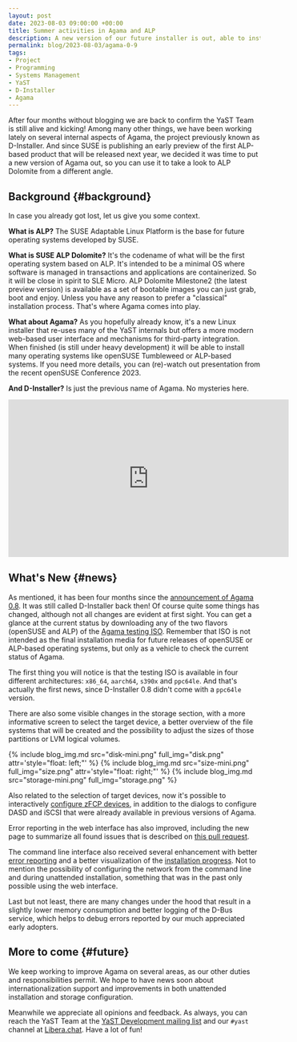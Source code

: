 ```yaml
---
layout: post
date: 2023-08-03 09:00:00 +00:00
title: Summer activities in Agama and ALP
description: A new version of our future installer is out, able to install ALP Dolomite previews
permalink: blog/2023-08-03/agama-0-9
tags:
- Project
- Programming
- Systems Management
- YaST
- D-Installer
- Agama
---
```


After four months without blogging we are back to confirm the YaST Team is still alive and kicking!
Among many other things, we have been working lately on several internal aspects of Agama, the
project previously known as D-Installer. And since SUSE is publishing an early preview of the first
ALP-based product that will be released next year, we decided it was time to put a new version of
Agama out, so you can use it to take a look to ALP Dolomite from a different angle.

## Background {#background}

In case you already got lost, let us give you some context.

**What is ALP?** The SUSE Adaptable Linux Platform is the base for future operating systems developed
by SUSE.

**What is SUSE ALP Dolomite?** It's the codename of what will be the first operating system based on
ALP. It's intended to be a minimal OS where software is managed in transactions and applications are
containerized. So it will be close in spirit to SLE Micro. ALP Dolomite Milestone2 (the latest
preview version) is available as a set of bootable images you can just grab, boot and enjoy. Unless
you have any reason to prefer a "classical" installation process. That's where Agama comes into
play.

**What about Agama?** As you hopefully already know, it's a new Linux installer that re-uses many of
the YaST internals but offers a more modern web-based user interface and mechanisms for third-party
integration. When finished (is still under heavy development) it will be able to install many
operating systems like openSUSE Tumbleweed or ALP-based systems. If you need more details, you can
(re)-watch out presentation from the recent openSUSE Conference 2023.

**And D-Installer?** Is just the previous name of Agama. No mysteries here.

<iframe width="560" height="315" src="https://www.youtube.com/embed/Ey7BPFggtns" frameborder="0" allow="accelerometer; autoplay; clipboard-write; encrypted-media; gyroscope; picture-in-picture; web-share" allowfullscreen></iframe>

## What's New {#news}

As mentioned, it has been four months since the [announcement of Agama
0.8]({{site.baseurl}}/blog/2023-03-30/d-installer-0-8). It was still called D-Installer back then!
Of course quite some things has changed, although not all changes are evident at first sight.
You can get a glance at the current status by downloading any of the two flavors (openSUSE and ALP)
of the [Agama testing
ISO](https://download.opensuse.org/repositories/systemsmanagement:/Agama:/Devel/images/iso/).
Remember that ISO is not intended as the final installation media for future releases of openSUSE or
ALP-based operating systems, but only as a vehicle to check the current status of Agama.

The first thing you will notice is that the testing ISO is available in four different architectures:
`x86_64`, `aarch64`, `s390x` and `ppc64le`. And that's actually the first news, since D-Installer 0.8
didn't come with a `ppc64le` version.

There are also some visible changes in the storage section, with a more informative screen to select
the target device, a better overview of the file systems that will be created and the possibility to
adjust the sizes of those partitions or LVM logical volumes.

{% include blog_img.md src="disk-mini.png" full_img="disk.png" attr='style="float: left;"' %}
{% include blog_img.md src="size-mini.png" full_img="size.png" attr='style="float: right;"' %}
{% include blog_img.md src="storage-mini.png" full_img="storage.png" %}

Also related to the selection of target devices, now it's possible to interactively
[configure zFCP devices](https://github.com/openSUSE/agama/pull/634), in addition to the dialogs
to configure DASD and iSCSI that were already available in previous versions of Agama.

Error reporting in the web interface has also improved, including the new page to summarize all
found issues that is described on [this pull request](https://github.com/openSUSE/agama/pull/540).

The command line interface also received several enhancement with better [error
reporting](https://github.com/openSUSE/agama/pull/659) and a better visualization of the
[installation progress](https://github.com/openSUSE/agama/pull/653). Not to mention the possibility
of configuring the network from the command line and during unattended installation, something
that was in the past only possible using the web interface.

Last but not least, there are many changes under the hood that result in a slightly lower memory
consumption and better logging of the D-Bus service, which helps to debug errors reported by our
much appreciated early adopters.

## More to come {#future}

We keep working to improve Agama on several areas, as our other duties and responsibilities permit.
We hope to have news soon about internationalization support and improvements in both unattended
installation and storage configuration.

Meanwhile we appreciate all opinions and feedback. As always, you can reach the YaST Team at the
[YaST Development mailing
list](https://lists.opensuse.org/archives/list/yast-devel@lists.opensuse.org/) and our `#yast`
channel at [Libera.chat](https://libera.chat/). Have a lot of fun!
